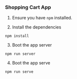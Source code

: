 ### Shopping Cart App

1. Ensure you have `npm` installed.

2. Install the dependencies

````
npm install
````

3. Boot the app server

````
npm run server
````

4. Boot the app serve

````
npm run serve
````
